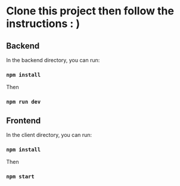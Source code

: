 # Clone this project then follow the instructions : )
## Backend 
In the backend directory, you can run:

### `npm install`

Then 

### `npm run dev`


## Frontend

In the client directory, you can run:

### `npm install`

Then 

### `npm start`



